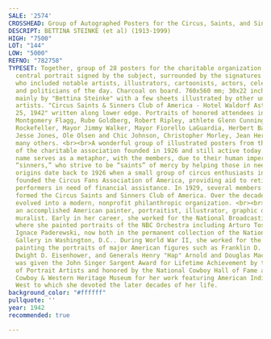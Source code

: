 ```yaml
---
SALE: '2574'
CROSSHEAD: Group of Autographed Posters for the Circus, Saints, and Sinners Club.
DESCRIPT: BETTINA STEINKE (et al) (1913-1999)
HIGH: "7500"
LOT: "144"
LOW: "5000"
REFNO: "782758"
TYPESET: Together, group of 28 posters for the charitable organization featuring a
  central portrait signed by the subject, surrounded by the signatures of attendees
  who included notable artists, illustrators, cartoonists, actors, celebrities, athletes,
  and politicians of the day. Charcoal on board. 760x560 mm; 30x22 inches. Signed
  mainly by "Bettina Steinke" with a few sheets illustrated by other unidentified
  artists. "Circus Saints & Sinners Club of America - Hotel Waldorf Astoria - Nov.
  25, 1942" written along lower edge. Portraits of honored attendees include James
  Montgomery Flagg, Rube Goldberg, Robert Ripley, athlete Glenn Cunningham, Winthrop
  Rockefeller, Mayor Jimmy Walker, Mayor Fiorello LaGuardia, Herbert Bayard Swope,
  Jesse Jones, Ole Olsen and Chic Johnson, Christopher Morley, Jean Hersholt, and
  many others. <br><br>A wonderful group of illustrated posters from the early meetings
  of the charitable association founded in 1926 and still active today. The group’s
  name serves as a metaphor, with the members, due to their human imperfections, representing
  “sinners,” who strive to be “saints” of mercy by helping those in need. The club’s
  origins date back to 1926 when a small group of circus enthusiasts in New York City
  founded the Circus Fans Association of America, providing aid to retired circus
  performers in need of financial assistance. In 1929, several members resigned and
  formed the Circus Saints and Sinners Club of America. Over the decades, they have
  evolved into a modern, nonprofit philanthropic organization. <br><br>Steinke was
  an accomplished American painter, portraitist, illustrator, graphic designer and
  muralist. Early in her career, she worked for the National Broadcasting Company
  where she painted portraits of the NBC Orchestra including Arturo Toscanini and
  Ignace Paderewski, now both in the permanent collection of the National Portrait
  Gallery in Washington, D.C.. During World War II, she worked for the U.S. War Department,
  painting the portraits of major American figures such as Franklin D. Roosevelt,
  Dwight D. Eisenhower, and Generals Henry "Hap" Arnold and Douglas MacArthur. She
  was given the John Singer Sargent Award for Lifetime Achievement by the Society
  of Portrait Artists and honored by the National Cowboy Hall of Fame and National
  Cowboy & Western Heritage Museum for her work featuring American Indians and the
  West to which she devoted the later decades of her life.
background_color: "#ffffff"
pullquote: ''
year: 1942
recommended: true

---
```


